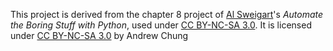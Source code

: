 This project is derived from the chapter 8 project of <a href="http://inventwithpython.com/">Al Sweigart</a>'s _Automate the Boring Stuff with Python_, used under <a href="https://creativecommons.org/licenses/by-nc-sa/3.0/">CC BY-NC-SA 3.0</a>. It is licensed under <a href="https://creativecommons.org/licenses/by-nc-sa/3.0/">CC BY-NC-SA 3.0</a> by Andrew Chung
